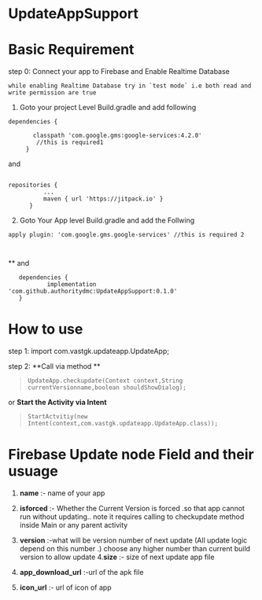 # UpdateAppSupport


# Basic Requirement



step 0:
  Connect your app to Firebase and Enable Realtime Database


    while enabling Realtime Database try in `test mode` i.e both read and write permission are true

1. Goto your project Level Build.gradle and add following

  ```
  dependencies {
  
         classpath 'com.google.gms:google-services:4.2.0'
          //this is required1
       }
  ```
  
  and 
  
  ```
  
  repositories {
			...
			maven { url 'https://jitpack.io' }
		}
  
  ```
 2. Goto Your App level Build.gradle and add the Follwing
 
 ```
 apply plugin: 'com.google.gms.google-services' //this is required 2
 
 
 
 ```
 ** and
 
 ```
 	dependencies {
	        implementation 'com.github.authoritydmc:UpdateAppSupport:0.1.0'
	}
 ```
 # How to use
 
 step 1:
 import com.vastgk.updateapp.UpdateApp;
 
 step 2:
 **Call via  method **
 > `UpdateApp.checkupdate(Context context,String currentVersionname,boolean shouldShowDialog);`
 
 or
 **Start the Activity via Intent**
 > `StartActvitiy(new Intent(context,com.vastgk.updateapp.UpdateApp.class));`
 
 
 
 
 
 # Firebase Update node Field and their usuage
 
 1. **name** :- name of your app
 2. **isforced** :- Whether the Current Version is forced .so that app cannot run without updating..
 note it requires calling to checkupdate method inside Main or any parent activity
 3. **version** :-what will be version number of next update (All update logic depend on this number .)
 choose any higher number than current build version to allow update 
 4.**size** :- size of next update app file
 
 5. **app_download_url** :-url of the apk file
 
 6. **icon_url** :- url of icon of app 
 
